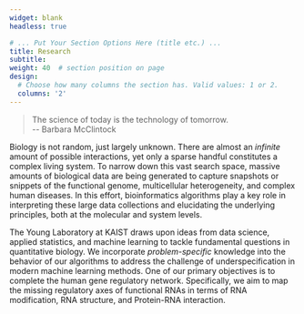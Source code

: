 ```yaml
---
widget: blank
headless: true

# ... Put Your Section Options Here (title etc.) ...
title: Research
subtitle:
weight: 40  # section position on page
design:
  # Choose how many columns the section has. Valid values: 1 or 2.
  columns: '2'
---
```


> The science of today is the technology of tomorrow.  
-- Barbara McClintock

Biology is not random, just largely unknown. There are almost an *infinite* amount of possible interactions, yet only a sparse handful constitutes a complex living system. To narrow down this vast search space, massive amounts of biological data are being generated to capture snapshots or snippets of the functional genome, multicellular heterogeneity, and complex human diseases. In this effort, bioinformatics algorithms play a key role in interpreting these large data collections and elucidating the underlying principles, both at the molecular and system levels.

The Young Laboratory at KAIST draws upon ideas from data science, applied statistics, and machine learning to tackle fundamental questions in quantitative biology. We incorporate *problem-specific* knowledge into the behavior of our algorithms to address the challenge of underspecification in modern machine learning methods. One of our primary objectives is to complete the human gene regulatory network. Specifically, we aim to map the missing regulatory axes of functional RNAs in terms of RNA modification, RNA structure, and Protein-RNA interaction.
